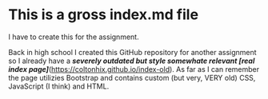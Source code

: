 # This is a gross index.md file

I have to create this for the assignment.

Back in high school I created this GitHub repository for another assignment so I already have a ***severely outdated but style somewhate relevant [real index page]***(https://coltonhix.github.io/index-old). As far as I can remember the page utilizies Bootstrap and contains custom (but very, VERY old) CSS, JavaScript (I think) and HTML.
